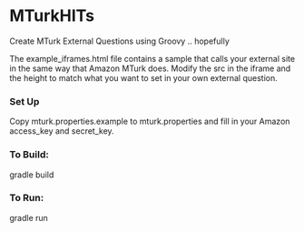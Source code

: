 # MTurkHITs
Create MTurk External Questions using Groovy .. hopefully

The example_iframes.html file contains a sample that calls your external site in the same way that Amazon MTurk does. Modify the
src in the iframe and the height to match what you want to set in your own external question.

### Set Up
Copy mturk.properties.example to mturk.properties and fill in your Amazon 
access_key and secret_key.

### To Build:
gradle build

### To Run:
gradle run
